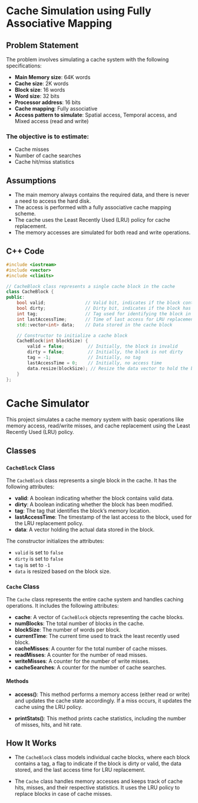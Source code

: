 # Cache Simulation using Fully Associative Mapping

## Problem Statement

The problem involves simulating a cache system with the following specifications:

- **Main Memory size**: 64K words  
- **Cache size**: 2K words  
- **Block size**: 16 words  
- **Word size**: 32 bits  
- **Processor address**: 16 bits  
- **Cache mapping**: Fully associative  
- **Access pattern to simulate**: Spatial access, Temporal access, and Mixed access (read and write)

### The objective is to estimate:

- Cache misses
- Number of cache searches
- Cache hit/miss statistics

## Assumptions

- The main memory always contains the required data, and there is never a need to access the hard disk.
- The access is performed with a fully associative cache mapping scheme.
- The cache uses the Least Recently Used (LRU) policy for cache replacement.
- The memory accesses are simulated for both read and write operations.

## C++ Code

```cpp
#include <iostream>
#include <vector>
#include <climits>

// CacheBlock class represents a single cache block in the cache
class CacheBlock {
public:
    bool valid;               // Valid bit, indicates if the block contains valid data
    bool dirty;               // Dirty bit, indicates if the block has been modified
    int tag;                  // Tag used for identifying the block in the cache
    int lastAccessTime;       // Time of last access for LRU replacement policy
    std::vector<int> data;    // Data stored in the cache block

    // Constructor to initialize a cache block
    CacheBlock(int blockSize) {
        valid = false;         // Initially, the block is invalid
        dirty = false;         // Initially, the block is not dirty
        tag = -1;              // Initially, no tag
        lastAccessTime = 0;    // Initially, no access time
        data.resize(blockSize); // Resize the data vector to hold the block's data
    }
};
```

# Cache Simulator

This project simulates a cache memory system with basic operations like memory access, read/write misses, and cache replacement using the Least Recently Used (LRU) policy.

## Classes

### `CacheBlock` Class

The `CacheBlock` class represents a single block in the cache. It has the following attributes:

- **valid**: A boolean indicating whether the block contains valid data.
- **dirty**: A boolean indicating whether the block has been modified.
- **tag**: The tag that identifies the block’s memory location.
- **lastAccessTime**: The timestamp of the last access to the block, used for the LRU replacement policy.
- **data**: A vector holding the actual data stored in the block.

The constructor initializes the attributes:
- `valid` is set to `false`
- `dirty` is set to `false`
- `tag` is set to `-1`
- `data` is resized based on the block size.

### `Cache` Class

The `Cache` class represents the entire cache system and handles caching operations. It includes the following attributes:

- **cache**: A vector of `CacheBlock` objects representing the cache blocks.
- **numBlocks**: The total number of blocks in the cache.
- **blockSize**: The number of words per block.
- **currentTime**: The current time used to track the least recently used block.
- **cacheMisses**: A counter for the total number of cache misses.
- **readMisses**: A counter for the number of read misses.
- **writeMisses**: A counter for the number of write misses.
- **cacheSearches**: A counter for the number of cache searches.

#### Methods

- **access()**: This method performs a memory access (either read or write) and updates the cache state accordingly. If a miss occurs, it updates the cache using the LRU policy.
  
- **printStats()**: This method prints cache statistics, including the number of misses, hits, and hit rate.

## How It Works

- The `CacheBlock` class models individual cache blocks, where each block contains a tag, a flag to indicate if the block is dirty or valid, the data stored, and the last access time for LRU replacement.
  
- The `Cache` class handles memory accesses and keeps track of cache hits, misses, and their respective statistics. It uses the LRU policy to replace blocks in case of cache misses.